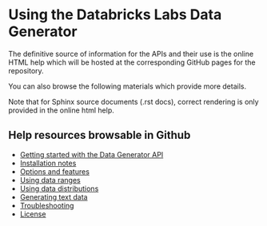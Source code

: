 # Using the Databricks Labs Data Generator

The definitive source of information for the APIs and their use is the online HTML help which will be
hosted at the corresponding GitHub pages for the repository.

You can also browse the following materials which provide more details.

Note that for Sphinx source documents (.rst docs), correct rendering is only provided in the online html help.

## Help resources browsable in Github

- [Getting started with the Data Generator API](source/APIDOCS)
- [Installation notes](source/installation_notes)
- [Options and features](source/options_and_features)
- [Using data ranges](source/DATARANGES)
- [Using data distributions](source/DISTRIBUTIONS)
- [Generating text data](source/textdata)
- [Troubleshooting](source/troubleshooting)
- [License](source/license.rst)